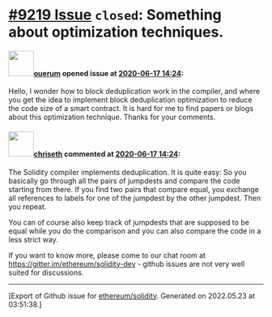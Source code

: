# [\#9219 Issue](https://github.com/ethereum/solidity/issues/9219) `closed`: Something about optimization techniques.

#### <img src="https://avatars.githubusercontent.com/u/33819640?u=c03698745ffeddff2879c63e04e774277a9e719f&v=4" width="50">[ouerum](https://github.com/ouerum) opened issue at [2020-06-17 14:24](https://github.com/ethereum/solidity/issues/9219):

Hello, I wonder how to block deduplication work in the compiler, and where you get the idea to implement block deduplication optimization to reduce the code size of a smart contract. It is hard for me to find papers or blogs about this optimization technique. Thanks for your comments.

#### <img src="https://avatars.githubusercontent.com/u/9073706?v=4" width="50">[chriseth](https://github.com/chriseth) commented at [2020-06-17 14:24](https://github.com/ethereum/solidity/issues/9219#issuecomment-645460675):

The Solidity compiler implements deduplication. It is quite easy: So you basically go through all the pairs of jumpdests and compare the code starting from there. If you find two pairs that compare equal, you exchange all references to labels for one of the jumpdest by the other jumpdest. Then you repeat.

You can of course also keep track of jumpdests that are supposed to be equal while you do the comparison and you can also compare the code in a less strict way.

If you want to know more, please come to our chat room at https://gitter.im/ethereum/solidity-dev - github issues are not very well suited for discussions.


-------------------------------------------------------------------------------



[Export of Github issue for [ethereum/solidity](https://github.com/ethereum/solidity). Generated on 2022.05.23 at 03:51:38.]
